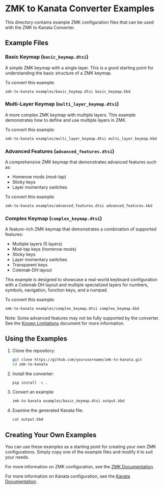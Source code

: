 # ZMK to Kanata Converter Examples

This directory contains example ZMK configuration files that can be used with the ZMK to Kanata Converter.

## Example Files

### Basic Keymap (`basic_keymap.dtsi`)

A simple ZMK keymap with a single layer. This is a good starting point for understanding the basic structure of a ZMK keymap.

To convert this example:

```bash
zmk-to-kanata examples/basic_keymap.dtsi basic_keymap.kbd
```

### Multi-Layer Keymap (`multi_layer_keymap.dtsi`)

A more complex ZMK keymap with multiple layers. This example demonstrates how to define and use multiple layers in ZMK.

To convert this example:

```bash
zmk-to-kanata examples/multi_layer_keymap.dtsi multi_layer_keymap.kbd
```

### Advanced Features (`advanced_features.dtsi`)

A comprehensive ZMK keymap that demonstrates advanced features such as:
- Homerow mods (mod-tap)
- Sticky keys
- Layer momentary switches

To convert this example:

```bash
zmk-to-kanata examples/advanced_features.dtsi advanced_features.kbd
```

### Complex Keymap (`complex_keymap.dtsi`)

A feature-rich ZMK keymap that demonstrates a combination of supported features:
- Multiple layers (5 layers)
- Mod-tap keys (homerow mods)
- Sticky keys
- Layer momentary switches
- Transparent keys
- Colemak-DH layout

This example is designed to showcase a real-world keyboard configuration with a Colemak-DH layout and multiple specialized layers for numbers, symbols, navigation, function keys, and a numpad.

To convert this example:

```bash
zmk-to-kanata examples/complex_keymap.dtsi complex_keymap.kbd
```

Note: Some advanced features may not be fully supported by the converter. See the [Known Limitations](../docs/known_limitations.md) document for more information.

## Using the Examples

1. Clone the repository:
   ```bash
   git clone https://github.com/yourusername/zmk-to-kanata.git
   cd zmk-to-kanata
   ```

2. Install the converter:
   ```bash
   pip install -e .
   ```

3. Convert an example:
   ```bash
   zmk-to-kanata examples/basic_keymap.dtsi output.kbd
   ```

4. Examine the generated Kanata file:
   ```bash
   cat output.kbd
   ```

## Creating Your Own Examples

You can use these examples as a starting point for creating your own ZMK configurations. Simply copy one of the example files and modify it to suit your needs.

For more information on ZMK configuration, see the [ZMK Documentation](https://zmk.dev/docs/).

For more information on Kanata configuration, see the [Kanata Documentation](https://github.com/jtroo/kanata). 